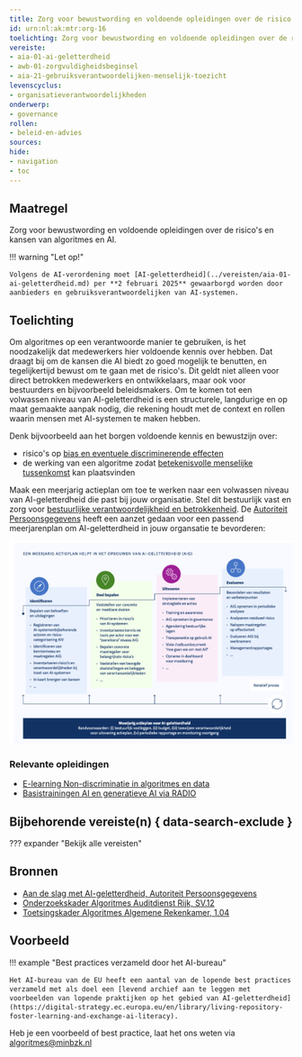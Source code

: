 ```yaml
---
title: Zorg voor bewustwording en voldoende opleidingen over de risico's en kansen van algoritmes en AI
id: urn:nl:ak:mtr:org-16
toelichting: Zorg voor bewustwording en voldoende opleidingen over de risico's en kansen van algoritmes voor medewerkers.
vereiste:
- aia-01-ai-geletterdheid
- awb-01-zorgvuldigheidsbeginsel
- aia-21-gebruiksverantwoordelijken-menselijk-toezicht
levenscyclus:
- organisatieverantwoordelijkheden
onderwerp:
- governance
rollen:
- beleid-en-advies
sources:
hide:
- navigation
- toc
---
```


<!-- tags -->

## Maatregel
Zorg voor bewustwording en voldoende opleidingen over de risico's en kansen van algoritmes en AI.

!!! warning "Let op!"

    Volgens de AI-verordening moet [AI-geletterdheid](../vereisten/aia-01-ai-geletterdheid.md) per **2 februari 2025** gewaarborgd worden door aanbieders en gebruiksverantwoordelijken van AI-systemen.

## Toelichting
Om algoritmes op een verantwoorde manier te gebruiken, is het noodzakelijk dat medewerkers hier voldoende kennis over hebben. Dat draagt bij om de kansen die AI biedt zo goed mogelijk te benutten, en tegelijkertijd bewust om te gaan met de risico's. Dit geldt niet alleen voor direct betrokken medewerkers en ontwikkelaars, maar ook voor bestuurders en bijvoorbeeld beleidsmakers.
Om te komen tot een volwassen niveau van AI-geletterdheid is een structurele, langdurige en op maat gemaakte aanpak nodig, die rekening houdt met de context en rollen waarin mensen met AI-systemen te maken hebben.

Denk bijvoorbeeld aan het borgen voldoende kennis en bewustzijn over:

- risico's op [bias en eventuele discriminerende effecten](../../onderwerpen/bias-en-non-discriminatie.md)
- de werking van een algoritme zodat [betekenisvolle menselijke tussenkomst](../../onderwerpen/menselijke-controle.md) kan plaatsvinden

Maak een meerjarig actieplan om toe te werken naar een volwassen niveau van AI-geletterdheid die past bij jouw organisatie. Stel dit bestuurlijk vast en zorg voor [bestuurlijke verantwoordelijkheid en betrokkenheid](0-org-04-politiek-bestuurlijke-verantwoordelijkheid.md). De [Autoriteit Persoonsgegevens](https://www.autoriteitpersoonsgegevens.nl/documenten/aan-de-slag-met-ai-geletterdheid) heeft een aanzet gedaan voor een passend meerjarenplan om AI-geletterdheid in jouw organsatie te bevorderen:

![stappenplan meerjarenplan AI-geletterdheid](images/ai-geletterdheid-ap.png)

### Relevante opleidingen
- [E-learning Non-discriminatie in algoritmes en data](https://www.it-academieoverheid.nl/actueel/nieuws/2024/10/29/nieuwe-radio-e-learning-non-discriminatie)
- [Basistrainingen AI en generatieve AI via RADIO](https://www.it-academieoverheid.nl/onderwerpen/a/artificiele-intelligentie)

## Bijbehorende vereiste(n) { data-search-exclude }
<!-- Hier volgt een lijst met vereisten op basis van de in de metadata ingevulde vereiste -->
<!-- Let op! onderstaande regel met 'list_vereisten_on_maatregelen_page' niet weghalen! Deze maakt automatisch een lijst van bijbehorende verseisten op basis van de metadata  -->
??? expander "Bekijk alle vereisten"
    <!-- list_vereisten_on_maatregelen_page -->

## Bronnen
- [Aan de slag met AI-geletterdheid, Autoriteit Persoonsgegevens](https://www.autoriteitpersoonsgegevens.nl/documenten/aan-de-slag-met-ai-geletterdheid)
- [Onderzoekskader Algoritmes Auditdienst Rijk, SV.12](https://www.rijksoverheid.nl/documenten/rapporten/2023/07/11/onderzoekskader-algoritmes-adr-2023)
- [Toetsingskader Algoritmes Algemene Rekenkamer, 1.04](https://www.rekenkamer.nl/onderwerpen/algoritmes/documenten/publicaties/2024/05/15/het-toetsingskader-aan-de-slag)

## Voorbeeld
<!-- Voeg hier een voorbeeld toe, door er bijvoorbeeld naar te verwijzen -->

!!! example "Best practices verzameld door het AI-bureau"

    Het AI-bureau van de EU heeft een aantal van de lopende best practices verzameld met als doel een [levend archief aan te leggen met voorbeelden van lopende praktijken op het gebied van AI-geletterdheid](https://digital-strategy.ec.europa.eu/en/library/living-repository-foster-learning-and-exchange-ai-literacy).

Heb je een voorbeeld of best practice, laat het ons weten via [algoritmes@minbzk.nl](mailto:algoritmes@minbzk.nl)
